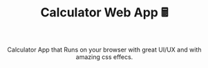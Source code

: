 <h1 align = "center">Calculator Web App 🖩</h1>
<br>
<p align = "center">Calculator App that Runs on your browser with great UI/UX and with amazing css effecs.</p>
